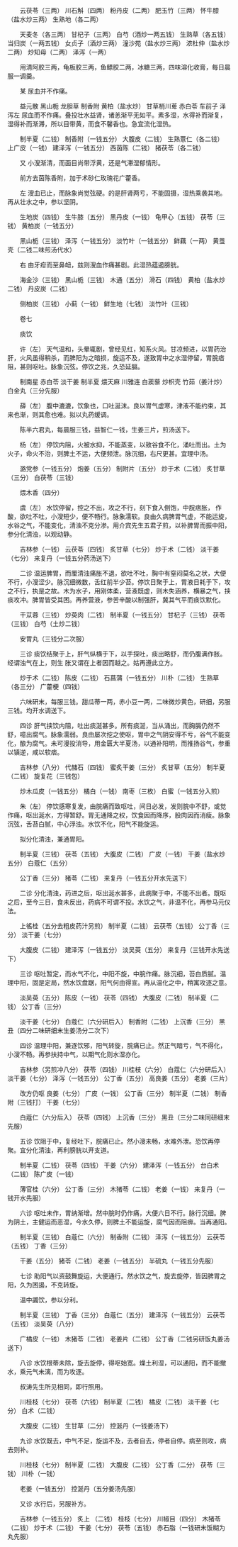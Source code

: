 <!-- { "loadSidebar": true } -->
　　云茯苓（三两） 川石斛（四两） 粉丹皮（二两） 肥玉竹（三两） 怀牛膝（盐水炒三两） 生熟地（各二两）

　　天麦冬（各三两） 甘杞子（三两） 白芍（酒炒一两五钱） 生熟草（各五钱） 当归炭（一两五钱） 女贞子（酒炒三两） 潼沙苑（盐水炒三两） 浓杜仲（盐水炒二两） 炒知母（二两） 泽泻（一两）

　　用清阿胶三两，龟板胶三两，鱼鳔胶二两，冰糖三两，四味溶化收膏，每日晨服一调羹。

　　某 尿血并不作痛。

　　益元散 黑山栀 龙胆草 制香附 黄柏（盐水炒） 甘草梢川萆 赤白苓 车前子 泽泻左 尿血而不作痛。叠投壮水益肾，诸恙渐平无如平。素多湿，水得补而渐复，湿得补而渐滞，所以目带黄，而食不馨香也。急宜流化湿热。

　　制半夏（二钱） 制香附（一钱五分） 大腹皮（二钱） 生熟薏仁（各二钱） 上广皮（一钱） 建泽泻（一钱五分） 西茵陈（二钱） 猪茯苓（各二钱）

　　又 小溲渐清，而面目尚带浮黄，还是气滞湿郁情形。

　　前方去茵陈香附，加于术砂仁玫瑰花广藿香。

　　左 溲血已止，而脉象尚觉弦硬。的是肝肾两亏，不能固摄，湿热乘袭其地。再从壮水之中，参以坚阴。

　　生地炭（四钱） 生牛膝（五分） 黑丹皮（一钱） 龟甲心（五钱） 茯苓（三钱） 黄柏炭（一钱五分）

　　黑山栀（三钱） 泽泻（一钱五分） 淡竹叶（一钱五分） 鲜藕（一两） 黄茧壳（二钱二味煎汤代水）

　　右 由牙疳而至鼻衄，兹则溲血作痛甚剧。此湿热蕴遏膀胱。

　　海金沙（三钱） 黑山栀（三钱） 木通（五分） 滑石（四钱） 黄柏（盐水炒二钱） 丹皮炭（二钱）

　　侧柏炭（三钱） 小蓟（一钱） 鲜生地（七钱） 淡竹叶（三钱）

　　卷七

　　痰饮

　　许（左） 天气温和，头晕辄剧，曾经见红，知系火风。甘凉频进，以胃药治肝，火风虽得稍杀，而脾阳为之暗损，旋运不及，遂致胃中之水湿停留，胃脘痞阻，甚则呕吐。脉象沉弦。停饮之兆，久恐延膈。

　　制南星 赤白苓 淡干姜 制半夏 煨天麻 川雅连 白蒺藜 炒枳壳 竹茹（姜汁炒） 白金丸（三分先服）

　　薛（左） 腹中漉漉，饮象也，口吐涎沫。良以胃气虚寒，津液不能约束，其来也渐，则其愈也难。拟以丸药缓调。

　　陈半六君丸，每晨服三钱，益智仁一钱，生姜三片，煎汤送下。

　　杨（左） 停饮内阻，火被水抑，不能蒸变，以致谷食不化，涌吐而出。土为火子，命火不治，则脾土不运，大便频泄。脉沉细，右尺更甚。宜理中汤。

　　潞党参（一钱五分） 炮姜（五分） 制附片（五分） 炒于术（二钱） 炙甘草（三分） 白茯苓（三钱）

　　煨木香（四分）

　　虞（左） 水饮停留，控之不出，攻之不行，刻下食入倒饱，中脘痞胀， 作酸，欲吐不吐，小溲短少，便不畅行。脉象濡软。良由久病脾胃气虚，不能运旋，水谷之气，不能变化，清浊不克分渗。用介宾先生五君子煎，以补脾胃而振中阳，参分化清浊，以观动静。

　　吉林参（一钱） 云茯苓（四钱） 炙甘草（七分） 炒于术（二钱） 淡干姜（七分） 来复丹（一钱五分药汤送下）

　　二诊 温运脾胃，而厘清浊痛胀不退，欲吐不吐，胸中有窒闷莫名之状，大便不行，小溲涩少。脉沉细微数，舌红前半少苔。停饮日聚于上，胃液日耗于下，攻之不行，执是之故。木为水子，用刚体柔，营液既虚，则木失涵养，横暴之气，挟痰攻冲。脾胃皆受其困。再养营液，参苦辛酸以制强肝，冀其气平而痰饮默化。

　　干苁蓉（三钱） 炒萸肉（二钱） 制半夏（一钱五分） 甘杞子（三钱） 茯苓（三钱） 白芍（土炒二钱）

　　安胃丸（三钱分二次服）

　　三诊 痰饮结聚于上，肝气纵横于下，以手探吐，痰出略舒，而仍腹满作胀。经谓浊气在上，则生 胀又谓在上者因而越之。姑再遵此立方。

　　炒于术（二钱） 陈皮（二钱） 石菖蒲（一钱五分） 川朴（二钱） 生熟草（各三分） 广藿梗（四钱）

　　六味研末，每服三钱。甜瓜蒂一两，赤小豆一两，二味微炒黄色，研细，另服三钱。均开水调送下。

　　四诊 肝气挟饮内阻，吐出痰涎甚多。所有痰涎，当从涌出，而胸膈仍然不舒，噫出腐气。脉象濡弱。良由屡次挖之使呕，胃中之气阴安得不亏，谷气不能变化，酿为腐气。未可漫投消导，用金匮大半夏汤，以通补阳明，而推扬谷气，参重以镇逆，咸以软痞。

　　吉林参（八分） 代赭石（四钱） 蜜炙干姜（三分） 炙甘草（五分） 制半夏（二钱） 旋复花（三钱包）

　　炒木瓜皮（一钱五分） 橘白（一钱） 南枣（三枚） 白蜜（一钱五分入煎）

　　朱（左） 停饮感寒复发，由脘痛而致呕吐，间日必发，发则脘中不舒，或觉作痛，呕出涎水，方得暂舒。胃无通降之权，饮食因而降序，股肉因而消瘦。脉象沉弦，舌苔白腻，中心浮浊。水饮不化，阳气不能旋运。

　　拟分化清浊，兼通胃阳。

　　制半夏（三钱） 茯苓（五钱） 大腹皮（二钱） 广皮（一钱） 干姜（盐水炒五分） 白蔻仁（五分）

　　公丁香（三分） 猪苓（二钱） 来复丹（一钱五分开水先送下）

　　二诊 分化清浊，药进之后，呕出涎水甚多，此病聚于中，不能不出者。既呕之后，至今三日，食未反出，药病不可谓不投。水饮之气，非温不化，再参马元仪法。

　　上徭桂（五分去粗皮药汁另煎） 制半夏（二钱） 云茯苓（五钱） 公丁香（三分） 淡干姜（七分）

　　大腹皮（二钱） 建泽泻（一钱五分） 淡吴萸（五分） 来复丹（三钱开水先送下）

　　三诊 呕吐暂定，而水气不化，中阳不旋，中脘作痛。脉沉细，苔白质腻。温理中阳，固是定局，然水饮盘踞，阳气何由得宣。再从温化之中，稍寓攻逐之意。

　　淡吴萸（五分） 陈皮（一钱） 茯苓（四钱） 大腹皮（二钱） 制半夏（二钱） 公丁香（三分）

　　淡干姜（七分） 白蔻仁（六分研后入） 制香附（二钱） 上沉香（三分） 黑丑（四分二味研细末生姜汤分二次下）

　　四诊 温理中阳，兼逐饮邪，阳气转旋，脘痛已止。然正气暗亏，气不得化，小溲不畅。再参扶持中气，以期气化则水湿亦化。

　　吉林参（另煎冲八分） 茯苓（四钱） 川桂枝（六分） 白蔻仁（六分研后入） 淡干姜（七分） 泽泻（一钱五分） 公丁香（五分） 高良姜（五分） 老姜（三片）

　　改方仍呕 良姜（七分） 广皮（一钱） 公丁香（三分） 制半夏（二钱） 制香附（三钱打） 干姜（七分）

　　白蔻仁（六分后入） 茯苓（四钱） 上沉香（三分） 黑丑（三分二味同研细末先服）

　　五诊 饮阻于中，复经吐下，脘痛已止。然小溲未畅，水难外泄。恐饮再停聚。宜分化清浊，再利膀胱以开支道。

　　制半夏（二钱） 茯苓（四钱） 干姜（六分） 建泽泻（一钱五分） 台白术（二钱） 陈广皮（一钱）

　　薄官桂（六分） 公丁香（三分） 木猪苓（二钱） 老姜（一钱） 来复丹（一钱开水先服）

　　六诊 呕吐未作，胃纳渐增。然中脘时仍作痛，大便六日不行。脉行沉细。脾为阴土，主健运而恶湿，今水久停，则脾土不能运旋，腐气因而阻痹。当再通阳。

　　制半夏（三钱） 白蔻仁（六分） 制香附（二钱） 泽泻（一钱五分） 云茯苓（五钱） 丁香（三分）

　　干姜（五分） 猪苓（二钱） 老姜（一钱五分） 半硫丸（一钱五分先服）

　　七诊 助阳气以资鼓舞旋运，大便通行。然水饮之气，旋去旋停，皆因脾胃之阳，久为困遏，不克转旋。

　　温中蠲饮，参以分利。

　　制半夏（三钱） 丁香（三分） 白蔻仁（五分） 建泽泻（一钱五分） 云茯苓（五钱） 淡吴萸（八分）

　　广橘皮（一钱） 木猪苓（二钱） 老姜片（二钱） 公丁香（二钱另研饭丸姜汤送下）

　　八诊 水饮根蒂未除，旋去旋停，得呕始宽。燥土利湿，可以通阳，而不能撤水，乘元气未漓，而为攻逐。

　　叔涛先生所见相同，即行照用。

　　川桂枝（七分） 茯苓（六钱） 制半夏（二钱） 橘皮（二钱） 淡干姜（七分） 白术（二钱）

　　大腹皮（二钱） 生甘草（二分） 控涎丹（一钱姜汤下）

　　九诊 水饮既去，中气不足，旋运不及，去者自去，停者自停。病至则攻，病去则补。

　　川桂枝（七分） 制半夏（二钱） 大腹皮（二钱） 公丁香（二分） 茯苓（三钱） 川朴（一钱）

　　老姜（一钱五分） 控涎丹（五分姜汤先服）

　　又诊 水行后，另服补方。

　　吉林参（一钱五分） 炙上 （二钱） 桂枝（七分） 川椒目（四分） 木猪苓（二钱） 炒于术（二钱） 干姜（七分） 茯苓（五钱） 赤石脂（一钱研末饭糊为丸先服）

